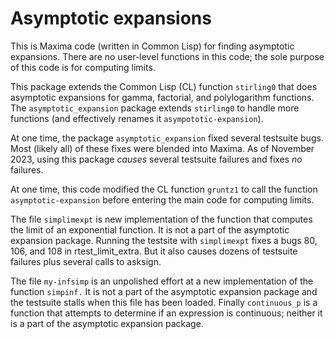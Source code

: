 # Asymptotic expansions

This is Maxima code (written in Common Lisp) for finding asymptotic expansions. There are no user-level functions in this code; the sole purpose of this code is for computing limits. 

This package extends the Common Lisp (CL) function `stirling0` that does 
asymptotic expansions for gamma, factorial, and polylogarithm functions.
The `asymptotic_expansion` package extends `stirling0` to handle 
more functions (and effectively renames it `asympototic-expansion`).

At one time, the package `asymptotic_expansion` fixed several testsuite bugs. Most (likely all) of these fixes were blended into Maxima. As of November 2023, using this package _causes_ several testsuite failures and fixes _no_ failures.

At one time, this code modified the CL function `gruntz1` to call the function `asymptotic-expansion` before entering the main code for computing limits.

The file `simplimexpt`  is new implementation of the function that computes the limit of an exponential function. It is not a part of the asymptotic expansion package. 
Running the testsite with `simplimexpt` fixes a bugs 80, 106, and 108 in
rtest_limit_extra. But it also causes dozens of testsuite failures plus several 
calls to asksign.

The file `my-infsimp` is an unpolished effort at a new implementation of the function `simpinf.` It is not a part of the asymptotic expansion package and the testsuite stalls when this file has been loaded. Finally `continuous_p` is a function that attempts to determine if an expression is continuous; neither it is a part of the asymptotic expansion package.
